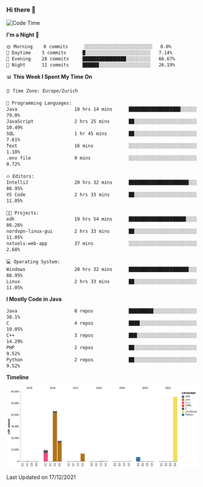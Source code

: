### Hi there 👋

<!--START_SECTION:waka-->
![Code Time](http://img.shields.io/badge/Code%20Time-3%2C303%20hrs%2023%20mins-blue)

**I'm a Night 🦉** 

```text
🌞 Morning    0 commits      ░░░░░░░░░░░░░░░░░░░░░░░░░   0.0% 
🌆 Daytime    3 commits      █░░░░░░░░░░░░░░░░░░░░░░░░   7.14% 
🌃 Evening    28 commits     ████████████████░░░░░░░░░   66.67% 
🌙 Night      11 commits     ██████░░░░░░░░░░░░░░░░░░░   26.19%

```


📊 **This Week I Spent My Time On** 

```text
⌚︎ Time Zone: Europe/Zurich

💬 Programming Languages: 
Java                     18 hrs 14 mins      ███████████████████░░░░░░   79.0% 
JavaScript               2 hrs 25 mins       ██░░░░░░░░░░░░░░░░░░░░░░░   10.49% 
SQL                      1 hr 45 mins        ██░░░░░░░░░░░░░░░░░░░░░░░   7.61% 
Text                     16 mins             ░░░░░░░░░░░░░░░░░░░░░░░░░   1.18% 
.env file                9 mins              ░░░░░░░░░░░░░░░░░░░░░░░░░   0.72%

🔥 Editors: 
IntelliJ                 20 hrs 32 mins      ██████████████████████░░░   88.95% 
VS Code                  2 hrs 33 mins       ██░░░░░░░░░░░░░░░░░░░░░░░   11.05%

🐱‍💻 Projects: 
edh                      19 hrs 54 mins      █████████████████████░░░░   86.26% 
nordvpn-linux-gui        2 hrs 33 mins       ██░░░░░░░░░░░░░░░░░░░░░░░   11.05% 
nxtools-web-app          37 mins             ░░░░░░░░░░░░░░░░░░░░░░░░░   2.68%

💻 Operating System: 
Windows                  20 hrs 32 mins      ██████████████████████░░░   88.95% 
Linux                    2 hrs 33 mins       ██░░░░░░░░░░░░░░░░░░░░░░░   11.05%

```

**I Mostly Code in Java** 

```text
Java                     8 repos             █████████░░░░░░░░░░░░░░░░   38.1% 
C                        4 repos             ████░░░░░░░░░░░░░░░░░░░░░   19.05% 
C++                      3 repos             ███░░░░░░░░░░░░░░░░░░░░░░   14.29% 
PHP                      2 repos             ██░░░░░░░░░░░░░░░░░░░░░░░   9.52% 
Python                   2 repos             ██░░░░░░░░░░░░░░░░░░░░░░░   9.52%

```


**Timeline**

![Chart not found](https://raw.githubusercontent.com/JimR21/JimR21/master/charts/bar_graph.png) 


 Last Updated on 17/12/2021
<!--END_SECTION:waka-->

<!--
**JimR21/JimR21** is a ✨ _special_ ✨ repository because its `README.md` (this file) appears on your GitHub profile.

Here are some ideas to get you started:

- 🔭 I’m currently working on ...
- 🌱 I’m currently learning ...
- 👯 I’m looking to collaborate on ...
- 🤔 I’m looking for help with ...
- 💬 Ask me about ...
- 📫 How to reach me: ...
- 😄 Pronouns: ...
- ⚡ Fun fact: ...
-->
